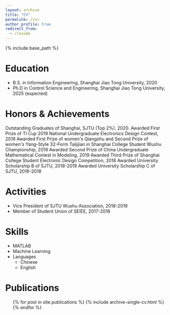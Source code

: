 ```yaml
---
layout: archive
title: "CV"
permalink: /cv/
author_profile: true
redirect_from:
  - /resume
---
```


{% include base_path %}

Education
======
* B.S. in Information Engineering, Shanghai Jiao Tong University, 2020
* Ph.D in Control Science and Engineering, Shanghai Jiao Tong University, 2025 (expected)

<!-- Work experience
======
* Summer 2015: Research Assistant
  * Github University
  * Duties included: Tagging issues
  * Supervisor: Professor Git

* Fall 2015: Research Assistant
  * Github University
  * Duties included: Merging pull requests
  * Supervisor: Professor Hub -->


Honors & Achievements
======
Outstanding Graduates of Shanghai, SJTU (Top 2%), 2020.
Awarded First Prize of TI Cup 2019 National Undergraduate Electronics Design Contest, 2019
Awarded First Prize of women's Qiangshu and Second Prize of women's Yang-Style 32-Form Taijijian in Shanghai College Student Wushu Championship, 2019
Awarded Second Prize of China Undergraduate Mathematical Contest in Modeling, 2019
Awarded Third Prize of Shanghai College Student Electronic Design Competition, 2018
Awarded University Scholarship B of SJTU, 2018-2019
Awarded University Scholarship C of SJTU, 2016-2018


Activities
======
* Vice President of SJTU Wushu Association, 2018-2019
* Member of Student Union of SEIEE, 2017-2018


Skills
======
* MATLAB
* Machine Learning
* Languages
  * Chinese
  * English

Publications
======
  <ul>{% for post in site.publications %}
    {% include archive-single-cv.html %}
  {% endfor %}</ul>
  
<!-- Talks
======
  <ul>{% for post in site.talks %}
    {% include archive-single-talk-cv.html %}
  {% endfor %}</ul>
  
  
Service and leadership
======
* Currently signed in to 43 different slack teams -->
